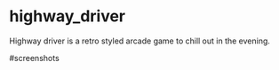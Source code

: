 # highway_driver
Highway driver is a retro styled arcade game to chill out in the evening.

#screenshots
